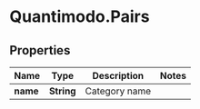 # Quantimodo.Pairs

## Properties
Name | Type | Description | Notes
------------ | ------------- | ------------- | -------------
**name** | **String** | Category name | 


